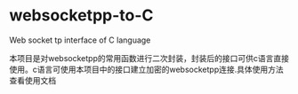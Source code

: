 # websocketpp-to-C
Web socket tp interface of C language

本项目是对websocketpp的常用函数进行二次封装，封装后的接口可供c语言直接使用。c语言可使用本项目中的接口建立加密的websocketpp连接.具体使用方法查看使用文档
